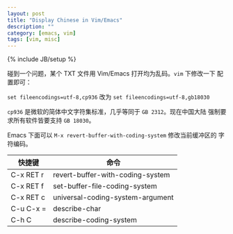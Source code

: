 ```yaml
---
layout: post
title: "Display Chinese in Vim/Emacs"
description: ""
category: [emacs, vim]
tags: [vim, misc]
---
```

{% include JB/setup %}

碰到一个问题，某个 TXT 文件用 Vim/Emacs 打开均为乱码。`vim` 下修改一下
配置即可：

`set fileencodings=utf-8,cp936` 改为 `set fileencodings=utf-8,gb18030`

`cp936` 是微软的简体中文字符集标准，几乎等同于 `GB 2312`。现在中国大陆
强制要求所有软件皆要支持 `GB 18030`。

Emacs 下面可以 `M-x revert-buffer-with-coding-system` 修改当前缓冲区的
字符编码。

| 快捷键   | 命令 |
|----------|------|
|C-x RET r | revert-buffer-with-coding-system |
|C-x RET f | set-buffer-file-coding-system |
|C-x RET c | universal-coding-system-argument |
|C-u C-x = | describe-char |
|C-h C     | describe-coding-system |


